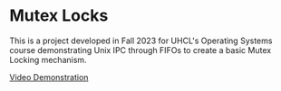 # Mutex Locks

This is a project developed in Fall 2023 for UHCL's Operating Systems course demonstrating Unix IPC through FIFOs to create a basic Mutex Locking mechanism.

[Video Demonstration](https://github.com/user-attachments/assets/76375ec1-3573-4c78-907e-7e96c32eabc8)
